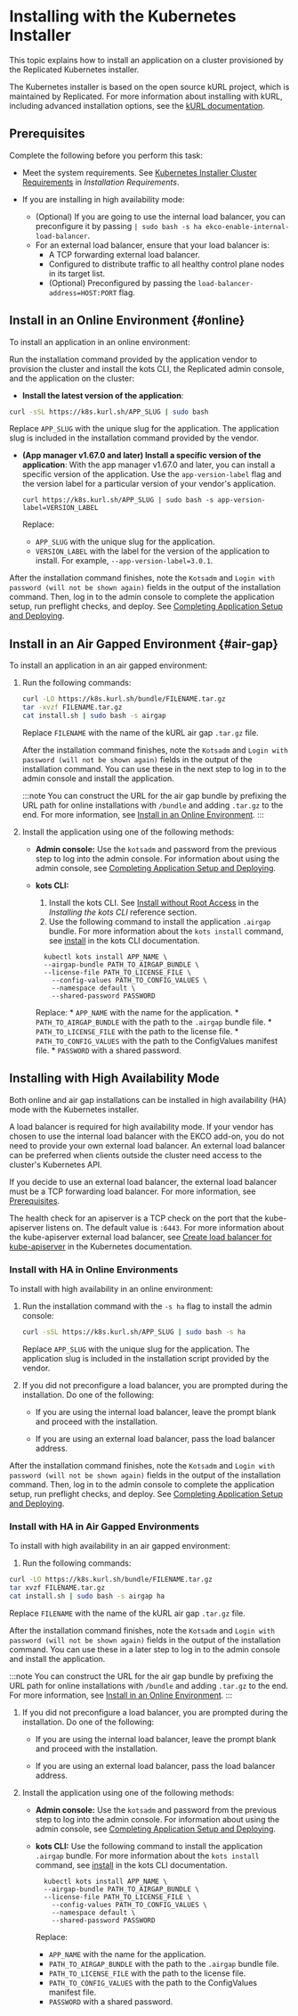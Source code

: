 # Installing with the Kubernetes Installer

This topic explains how to install an application on a cluster provisioned by the Replicated Kubernetes installer.

The Kubernetes installer is based on the open source kURL project, which is maintained by Replicated. For more information about installing with kURL, including advanced installation options, see the [kURL documentation](https://kurl.sh/docs/introduction/).

## Prerequisites

Complete the following before you perform this task:

- Meet the system requirements. See [Kubernetes Installer Cluster Requirements](installing-general-requirements#embedded-cluster-requirements) in _Installation Requirements_.

- If you are installing in high availability mode:
  - (Optional) If you are going to use the internal load balancer, you can preconfigure it by passing `| sudo bash -s ha ekco-enable-internal-load-balancer`.
  - For an external load balancer, ensure that your load balancer is:
    - A TCP forwarding external load balancer.
    - Configured to distribute traffic to all healthy control plane nodes in its target list.
    - (Optional) Preconfigured by passing the `load-balancer-address=HOST:PORT` flag.

## Install in an Online Environment {#online}

To install an application in an online environment:

Run the installation command provided by the application vendor to provision the cluster and install the kots CLI, the Replicated admin console, and the application on the cluster:
   * **Install the latest version of the application**:

   ```bash
   curl -sSL https://k8s.kurl.sh/APP_SLUG | sudo bash
   ```

   Replace `APP_SLUG` with the unique slug for the application. The application slug is included in the installation command provided by the vendor.

   * **(App manager v1.67.0 and later) Install a specific version of the application**:
     With the app manager v1.67.0 and later, you can install a specific version of the application. Use the `app-version-label` flag and the version label for a particular version of your vendor's application.

     ```shell
     curl https://k8s.kurl.sh/APP_SLUG | sudo bash -s app-version-label=VERSION_LABEL
     ```
     Replace:
     * `APP_SLUG` with the unique slug for the application.
     * `VERSION_LABEL` with the label for the version of the application to install. For example, `--app-version-label=3.0.1`.

After the installation command finishes, note the `Kotsadm` and `Login with password (will not be shown again)` fields in the output of the installation command. Then, log in to the admin console to complete the application setup, run preflight checks, and deploy. See [Completing Application Setup and Deploying](installing-app-setup).

## Install in an Air Gapped Environment {#air-gap}

To install an application in an air gapped environment:

1. Run the following commands:

    ```bash
    curl -LO https://k8s.kurl.sh/bundle/FILENAME.tar.gz
    tar -xvzf FILENAME.tar.gz
    cat install.sh | sudo bash -s airgap
    ```

    Replace `FILENAME` with the name of the kURL air gap `.tar.gz` file.

    After the installation command finishes, note the `Kotsadm` and `Login with password (will not be shown again)` fields in the output of the installation command. You can use these in the next step to log in to the admin console and install the application.

    :::note
    You can construct the URL for the air gap bundle by prefixing the URL path for online installations with `/bundle` and adding `.tar.gz` to the end. For more information, see [Install in an Online Environment](#online).
    :::

  1. Install the application using one of the following methods:

      - **Admin console:** Use the `kotsadm` and password from the previous step to log into the admin console. For information about using the admin console, see [Completing Application Setup and Deploying](installing-app-setup).

      - **kots CLI:**

          1. Install the kots CLI. See [Install without Root Access](/reference/kots-cli-getting-started#install-without-root-access) in the _Installing the kots CLI_ reference section.
          1. Use the following command to install the application `.airgap` bundle. For more information about the `kots install` command, see [install](../reference/kots-cli-install) in the kots CLI documentation.

          ```
            kubectl kots install APP_NAME \
            --airgap-bundle PATH_TO_AIRGAP_BUNDLE \
            --license-file PATH_TO_LICENSE_FILE \
              --config-values PATH_TO_CONFIG_VALUES \
              --namespace default \
              --shared-password PASSWORD
          ```
          Replace:
              * `APP_NAME` with the name for the application.
              * `PATH_TO_AIRGAP_BUNDLE` with the path to the `.airgap` bundle file.
              * `PATH_TO_LICENSE_FILE` with the path to the license file.
              * `PATH_TO_CONFIG_VALUES` with the path to the ConfigValues manifest file.
              * `PASSWORD` with a shared password.

## Installing with High Availability Mode

Both online and air gap installations can be installed in high availability (HA) mode with the Kubernetes installer.

A load balancer is required for high availability mode. If your vendor has chosen to use the internal load balancer with the EKCO add-on, you do not need to provide your own external load balancer. An external load balancer can be preferred when clients outside the cluster need access to the cluster's Kubernetes API.

If you decide to use an external load balancer, the external load balancer must be a TCP forwarding load balancer. For more information, see [Prerequisites](#prerequisites).

The health check for an apiserver is a TCP check on the port that the kube-apiserver listens on. The default value is `:6443`. For more information about the kube-apiserver external load balancer, see [Create load balancer for kube-apiserver](https://kubernetes.io/docs/setup/independent/high-availability/#create-load-balancer-for-kube-apiserver) in the Kubernetes documentation.

### Install with HA in Online Environments

To install with high availability in an online environment:

1. Run the installation command with the `-s ha` flag to install the admin console:

    ```bash
    curl -sSL https://k8s.kurl.sh/APP_SLUG | sudo bash -s ha
      ```
    Replace `APP_SLUG` with the unique slug for the application. The application slug is included in the installation script provided by the vendor.

1. If you did not preconfigure a load balancer, you are prompted during the installation. Do one of the following:

    - If you are using the internal load balancer, leave the prompt blank and proceed with the installation.

    - If you are using an external load balancer, pass the load balancer address.

After the installation command finishes, note the `Kotsadm` and `Login with password (will not be shown again)` fields in the output of the installation command. Then, log in to the admin console to complete the application setup, run preflight checks, and deploy. See [Completing Application Setup and Deploying](installing-app-setup).

### Install with HA in Air Gapped Environments

To install with high availability in an air gapped environment:

1. Run the following commands:

  ```bash
  curl -LO https://k8s.kurl.sh/bundle/FILENAME.tar.gz
  tar xvzf FILENAME.tar.gz
  cat install.sh | sudo bash -s airgap ha
  ```

  Replace `FILENAME` with the name of the kURL air gap `.tar.gz` file.

  After the installation command finishes, note the `Kotsadm` and `Login with password (will not be shown again)` fields in the output of the installation command. You can use these in a later step to log in to the admin console and install the application.

  :::note
  You can construct the URL for the air gap bundle by prefixing the URL path for online installations with `/bundle` and adding `.tar.gz` to the end. For more information, see [Install in an Online Environment](#online).
  :::

1. If you did not preconfigure a load balancer, you are prompted during the installation. Do one of the following:

    - If you are using the internal load balancer, leave the prompt blank and proceed with the installation.

    - If you are using an external load balancer, pass the load balancer address.

1. Install the application using one of the following methods:

    - **Admin console:** Use the `kotsadm` and password from the previous step to log into the admin console. For information about using the admin console, see [Completing Application Setup and Deploying](installing-app-setup).

    - **kots CLI:** Use the following command to install the application `.airgap` bundle. For more information about the `kots install` command, see [install](../reference/kots-cli-install) in the kots CLI documentation.

      ```
        kubectl kots install APP_NAME \
        --airgap-bundle PATH_TO_AIRGAP_BUNDLE \
        --license-file PATH_TO_LICENSE_FILE \
          --config-values PATH_TO_CONFIG_VALUES \
          --namespace default \
          --shared-password PASSWORD
      ```
      Replace:
        * `APP_NAME` with the name for the application.
        * `PATH_TO_AIRGAP_BUNDLE` with the path to the `.airgap` bundle file.
        * `PATH_TO_LICENSE_FILE` with the path to the license file.
        * `PATH_TO_CONFIG_VALUES` with the path to the ConfigValues manifest file.
        * `PASSWORD` with a shared password.
